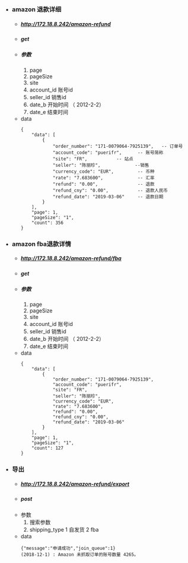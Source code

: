 - ### amazon 退款详细
    - ##### http://172.18.8.242/amazon-refund 
    - ##### get
    - ##### 参数
        1. page
        2. pageSize
        3. site
        4. account_id  账号id
        5. seller_id 销售id
        6. date_b  开始时间 （ 2012-2-2）
        7. date_e  结束时间
    - data
        ```
        {
            "data": [
                {
                    "order_number": "171-0079064-7925139",   -- 订单号
                    "account_code": "puerifr",      -- 账号简称
                    "site": "FR",           -- 站点
                    "seller": "陈丽珍",             --销售
                    "currency_code": "EUR",         -- 币种
                    "rate": "7.683600",             -- 汇率
                    "refund": "0.00",               -- 退款
                    "refund_cny": "0.00",           -- 退款人民币
                    "refund_date": "2019-03-06"     -- 退款日期
                }
            ],
            "page": 1,
            "pageSize": "1",
            "count": 356
        }
        ```
- ### amazon fba退款详情
    - ##### http://172.18.8.242/amazon-refund/fba
    - ##### get
    - ##### 参数
        1. page
        2. pageSize
        3. site
        4. account_id  账号id
        5. seller_id 销售id
        6. date_b  开始时间 （ 2012-2-2）
        7. date_e  结束时间
    - data
        ```
        {
            "data": [
                {
                    "order_number": "171-0079064-7925139",
                    "account_code": "puerifr",
                    "site": "FR",
                    "seller": "陈丽珍",
                    "currency_code": "EUR",
                    "rate": "7.683600",
                    "refund": "0.00",
                    "refund_cny": "0.00",
                    "refund_date": "2019-03-06"
                }
            ],
            "page": 1,
            "pageSize": "1",
            "count": 127
        }
        ```
- ### 导出
    - #####  http://172.18.8.242/amazon-refund/export
    - ##### post
    - 参数 
        1. 搜索参数 
        2. shipping_type  1 自发货 2 fba
    - data
        ```
        {"message":"申请成功","join_queue":1}
        (2018-12-1) : Amazon 未抓取订单的账号数量 4265。

        ```